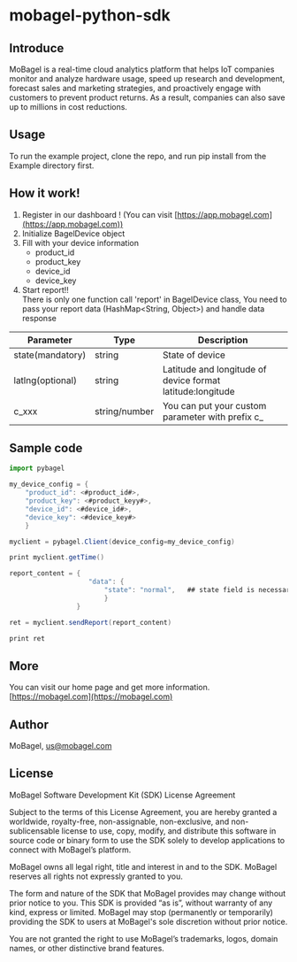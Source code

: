 # mobagel-python-sdk

## Introduce

MoBagel is a real-time cloud analytics platform that helps IoT companies monitor and analyze hardware usage, speed up research and development, forecast sales and marketing strategies, and proactively engage with customers to prevent product returns. As a result, companies can also save up to millions in cost reductions.

## Usage

To run the example project, clone the repo, and run pip install from the Example directory first.

## How it work!

1. Register in our dashboard ! (You can visit [https://app.mobagel.com](https://app.mobagel.com))
2. Initialize BagelDevice object
3. Fill with your device information 
    * product_id
    * product_key
    * device_id
    * device_key
4. Start report!!  
There is only one function call 'report' in BagelDevice class, You need to pass your report data (HashMap<String, Object>) and handle data response

| Parameter | 	Type | 	Description |  
| --- | 	--- | 	--- | 
| state(mandatory) | string | State of device |  
| latlng(optional) | string | Latitude and longitude of device format latitude:longitude |  
| c_xxx | string/number | You can put your custom parameter with prefix c_ |  

## Sample code 

``` Python
import pybagel
```
``` Java
my_device_config = {
    "product_id": <#product_id#>,
    "product_key": <#product_keyy#>,
    "device_id": <#device_id#>,
    "device_key": <#device_key#>
    }

myclient = pybagel.Client(device_config=my_device_config)

print myclient.getTime()

report_content = {
                    "data": {
                        "state": "normal",   ## state field is necessary
                        }
                 }

ret = myclient.sendReport(report_content)

print ret
```

## More
You can visit our home page and get more information.
[https://mobagel.com](https://mobagel.com)

## Author

MoBagel, us@mobagel.com

## License

MoBagel Software Development Kit (SDK) License Agreement


Subject to the terms of this License Agreement, you are hereby granted a worldwide, royalty-free, non-assignable, non-exclusive, and non-sublicensable license to use, copy, modify, and distribute this software in source code or binary form to use the SDK solely to develop applications to connect with MoBagel’s platform.

MoBagel owns all legal right, title and interest in and to the SDK. MoBagel reserves all rights not expressly granted to you. 

The form and nature of the SDK that MoBagel provides may change without prior notice to you. This SDK is provided “as is”, without warranty of any kind, express or limited. MoBagel may stop (permanently or temporarily) providing the SDK to users at MoBagel's sole discretion without prior notice.

You are not granted the right to use MoBagel’s trademarks, logos, domain names, or other distinctive brand features. 

